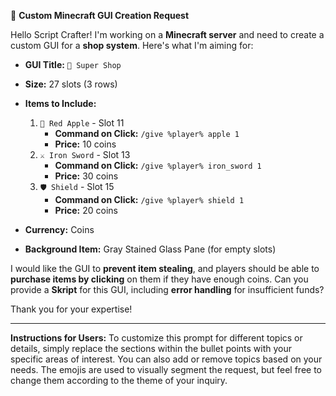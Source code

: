 🚀 **Custom Minecraft GUI Creation Request**

Hello Script Crafter! I'm working on a **Minecraft server** and need to create a custom GUI for a **shop system**. Here's what I'm aiming for:

- **GUI Title:** `🛒 Super Shop`
- **Size:** 27 slots (3 rows)
- **Items to Include:**
  1. `🍎 Red Apple` - Slot 11
     - **Command on Click:** `/give %player% apple 1`
     - **Price:** 10 coins
  2. `⚔️ Iron Sword` - Slot 13
     - **Command on Click:** `/give %player% iron_sword 1`
     - **Price:** 30 coins
  3. `🛡️ Shield` - Slot 15
     - **Command on Click:** `/give %player% shield 1`
     - **Price:** 20 coins

- **Currency:** Coins
- **Background Item:** Gray Stained Glass Pane (for empty slots)

I would like the GUI to **prevent item stealing**, and players should be able to **purchase items by clicking** on them if they have enough coins. Can you provide a **Skript** for this GUI, including **error handling** for insufficient funds?

Thank you for your expertise!

---

**Instructions for Users:**
To customize this prompt for different topics or details, simply replace the sections within the bullet points with your specific areas of interest. You can also add or remove topics based on your needs. The emojis are used to visually segment the request, but feel free to change them according to the theme of your inquiry.
